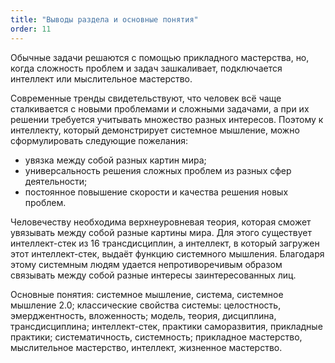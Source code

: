 ```yaml
---
title: "Выводы раздела и основные понятия"
order: 11
---
```




Обычные задачи решаются с помощью прикладного мастерства, но, когда сложность проблем и задач зашкаливает, подключается интеллект или мыслительное мастерство.

Современные тренды свидетельствуют, что человек всё чаще сталкивается с новыми проблемами и сложными задачами, а при их решении требуется учитывать множество разных интересов. Поэтому к интеллекту, который демонстрирует системное мышление, можно сформулировать следующие пожелания:

* увязка между собой разных картин мира;
* универсальность решения сложных проблем из разных сфер деятельности;
* постоянное повышение скорости и качества решения новых проблем.

Человечеству необходима верхнеуровневая теория, которая сможет увязывать между собой разные картины мира. Для этого существует интеллект-стек из 16 трансдисциплин, а интеллект, в который загружен этот интеллект-стек, выдаёт функцию системного мышления. Благодаря этому системным людям удается непротиворечивым образом связывать между собой разные интересы заинтересованных лиц.

Основные понятия: системное мышление, система, системное мышление 2.0; классические свойства системы: целостность, эмерджентность, вложенность; модель, теория, дисциплина, трансдисциплина; интеллект-стек, практики саморазвития, прикладные практики; систематичность, системность; прикладное мастерство, мыслительное мастерство, интеллект, жизненное мастерство.

